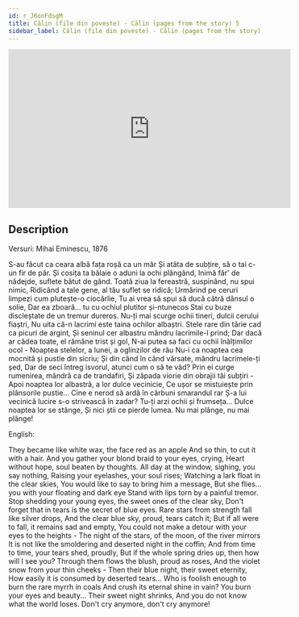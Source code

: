 ```yaml
---
id: r_J6onFdsgM
title: Călin (file din poveste) - Călin (pages from the story) 5
sidebar_label: Călin (file din poveste) - Călin (pages from the story) 5
---
```


<iframe
  width="560"
  height="315"
  src="https://www.youtube.com/embed/r_J6onFdsgM"
  title="YouTube video player"
  frameborder="0"
  allow="accelerometer; autoplay; clipboard-write; encrypted-media; gyroscope; picture-in-picture; web-share"
  referrerpolicy="strict-origin-when-cross-origin"
  allowfullscreen
></iframe>

## Description

Versuri: Mihai Eminescu, 1876

S-au făcut ca ceara albă fața roșă ca un măr
Și atâta de subțire, să o tai c-un fir de păr.
Și cosița ta bălaie o aduni la ochi plângând,
Inimă făr' de nădejde, suflete bătut de gând.
Toată ziua la fereastră, suspinând, nu spui nimic,
Ridicând a tale gene, al tău suflet se ridică;
Urmărind pe ceruri limpezi cum plutește-o ciocârlie,
Tu ai vrea să spui să ducă cătră dânsul o solie,
Dar ea zboară... tu cu ochiul plutitor și-ntunecos
Stai cu buze discleștate de un tremur dureros.
Nu-ți mai scurge ochii tineri, dulcii cerului fiaștri,
Nu uita că-n lacrimi este taina ochilor albaștri.
Stele rare din tărie cad ca picuri de argint,
Și seninul cer albastru mândru lacrimile-l prind;
Dar dacă ar cădea toate, el rămâne trist și gol,
N-ai putea sa faci cu ochii înălțimilor ocol -
Noaptea stelelor, a lunei, a oglinzilor de râu
Nu-i ca noaptea cea mocnită și pustie din sicriu;
Și din când în când vărsate, mândru lacrimele-ți șed,
Dar de seci întreg isvorul, atunci cum o să te văd?
Prin ei curge rumenirea, mândră ca de trandafiri,
Și zăpada viorie din obrajii tăi subțiri -
Apoi noaptea lor albastră, a lor dulce vecinicie,
Ce ușor se mistuiește prin plânsorile pustie...
Cine e nerod să ardă în cărbuni smarandul rar
Ș-a lui vecinică lucire s-o strivească în zadar?
Tu-ți arzi ochii și frumseța... Dulce noaptea lor se stânge,
Și nici știi ce pierde lumea. Nu mai plânge, nu mai plânge!

English:

They became like white wax, the face red as an apple
And so thin, to cut it with a hair.
And you gather your blond braid to your eyes, crying,
Heart without hope, soul beaten by thoughts.
All day at the window, sighing, you say nothing,
Raising your eyelashes, your soul rises;
Watching a lark float in the clear skies,
You would like to say to bring him a message,
But she flies... you with your floating and dark eye
Stand with lips torn by a painful tremor.
Stop shedding your young eyes, the sweet ones of the clear sky,
Don't forget that in tears is the secret of blue eyes.
Rare stars from strength fall like silver drops,
And the clear blue sky, proud, tears catch it;
But if all were to fall, it remains sad and empty,
You could not make a detour with your eyes to the heights -
The night of the stars, of the moon, of the river mirrors
It is not like the smoldering and deserted night in the coffin;
And from time to time, your tears shed, proudly,
But if the whole spring dries up, then how will I see you?
Through them flows the blush, proud as roses,
And the violet snow from your thin cheeks -
Then their blue night, their sweet eternity,
How easily it is consumed by deserted tears...
Who is foolish enough to burn the rare myrrh in coals
And crush its eternal shine in vain?
You burn your eyes and beauty... Their sweet night shrinks,
And you do not know what the world loses. Don't cry anymore, don't cry anymore!
